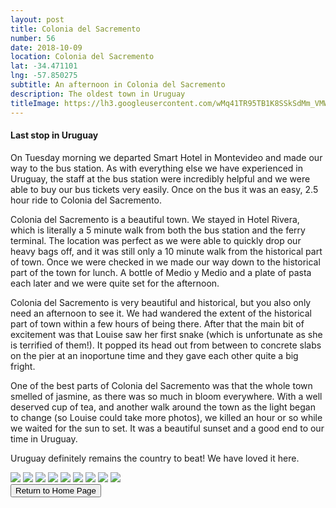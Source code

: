 ```yaml
---
layout: post
title: Colonia del Sacremento
number: 56
date: 2018-10-09
location: Colonia del Sacremento
lat: -34.471101
lng: -57.850275
subtitle: An afternoon in Colonia del Sacremento
description: The oldest town in Uruguay
titleImage: https://lh3.googleusercontent.com/wMq41TR95TB1K8SSkSdMm_VMWG59FF1sTilIurTWXfhmyyYgPS-CydHa9nTItoWp8aNnFeBTMcqg7hr2nNO-zyiypLjmkss1wyvo1VoBsDOnbhSwcQ1JUawdBNJBoaeJ8DXMO59jsgw=w2400
---
```


<h4>Last stop in Uruguay</h4>

On Tuesday morning we departed Smart Hotel in Montevideo and made our way to the bus station. As with everything else we have experienced
in Uruguay,  the staff at the bus station were incredibly helpful and we were able to buy our bus tickets very easily. Once on the bus 
it was an easy, 2.5 hour ride to Colonia del Sacremento. 

Colonia del Sacremento is a beautiful town. We stayed in Hotel Rivera, which is literally a 5 minute walk from both the bus station and
the ferry terminal. The location was perfect as we were able to quickly drop our heavy bags off, and it was still only a 10 minute walk
from the historical part of town. Once we were checked in we made our way down to the historical part of the town for lunch. A bottle of
Medio y Medio and a plate of pasta each later and we were quite set for the afternoon. 

Colonia del Sacremento is very beautiful and historical, but you also only need an afternoon to see it. We had wandered the extent of 
the historical part of town within a few hours of being there. After that the main bit of excitement was that Louise saw her first snake
(which is unfortunate as she is terrified of them!). It popped its head out from between to concrete slabs on the pier at an inoportune
time and they gave each other quite a big fright. 

One of the best parts of Colonia del Sacremento was that the whole town smelled of jasmine, as there was so much in bloom everywhere. 
With a well deserved cup of tea, and another walk around the town as the light began to change (so Louise could take more photos),
we killed an hour or so while we waited for the sun to set. It was a beautiful sunset and a good end to our time in Uruguay. 

Uruguay definitely remains the country to beat! We have loved it here. 

<img src="https://lh3.googleusercontent.com/8ZSm5qLbtWxObKf8Qs6c3-13EgyT6qQSSD9tojGsLg5-8ltKh1HMNNttqiGSAisaoj4Od9g90_M2bIroTxtncerzygJHHuBzhbybB2h4jqqiOo3oBeNdMA29wlwqmZ1yECTKSat0FMM=w2400" class="image1">
<img src="https://lh3.googleusercontent.com/bIqQxJFH9QfXzjKGM84Rx6ed2XHRsH3rNMv_zxDR1VyXXW0U17C5NE4WQLhk_OAuccnj6TSVDeOj1Zn4RsXIEXOtKl4uG6I-Ecy5EdlC97TXjsi_VPTaSQE8FjvgY2b0A8RKsGfrCtA=w2400" class="image1">
<img src="https://lh3.googleusercontent.com/neygn0pI_ApMw_G8P9JILWfWuXpgtNbpsXUKGwnXS0Aj9nuQxKJcLfUhee3y6Fe66GEcYMnmq2ikG_TVDlgR8EydGniut64P5sIEme3PYyaDuTfs9XM8Tvq7izGZovDPKa12q6YRlUE=w2400" class="image1">
<img src="https://lh3.googleusercontent.com/gXLll2ZSpOIEyBVyshH2v3fHUVkNs6SXAnqVogy4RV3041vvdwNmiLgCdSUbmt00osndkHV0-URLG3JkLwn5mg85xisrOIULQ1VToX7NZpqNuFK1Fa8_vKQgum-JUMaacfVkeJX235A=w2400" class="image1"> 
<img src="https://lh3.googleusercontent.com/Drr70i3Ms6mCG1Jrb5gxgR77s51pnfoatEQOkXYUnvcD2woyI_ID3m5Wfcln6VVBKz99uLuC1SqVH9WekEwjS7HpqxInylRnVxrKI3IpkItUhxz_1vm9a7IL03FU0omtwnUid3kXyX8=w2400" class="image1">
<img src="https://lh3.googleusercontent.com/4tz78-LfqE9o15yUf8BxREiN8WGSwO5PLmQbzLndzz1W7V16x_C1nn5FTr0b-aRo9_ck2vmYuRTK071bQASjiYj_C5EbSMzWRh9f-GhK6BPnCHty6aUI04YCzywpdsADSZmaSx3XYW4=w2400" class="image1">
<img src="https://lh3.googleusercontent.com/vUaTgkv-CfOFlRsGfAZzUfglcomwTuOeEGYlSFQy7OMEnlCOI60EIJbR62-ugLj7TTxok81wJT0IkNAPOGzAO5rb3tCt4ouB0gSyTQf_bdDsaoqKTVe0Ls5zgIp3det2AsHKDZGysRc=w2400" class="image1"> 
<img src="https://lh3.googleusercontent.com/7ZBI9PylUn4iCqV7kJZn_vzGG9Z1gdUXILEpH2bhKq-1hqCg78TxknCDBDf__5iMRYfe82bnq9Zka83_CFwjhHTwU2wD2XQjCWDof8S1wSLewUmFJbVNtYsYQQitiipf7yX30_N0M8I=w2400" class="image1">
<img src="https://lh3.googleusercontent.com/xXoqz8ebiXEpCYnzAKFGyd89ZS-_OWbVfiaD4ZU2kDgy6p-2i9H675-Yd3hTv4r_XJVFZBuAK34KaueHR8hIG4NEjU4spJ5zih8MmUiAYIgcVrw5IniRvzqtusmRxan3drYwzAYw5cg=w2400" class="image1"> 

<div class="wrapper">
  <input type="button" class="button" value="Return to Home Page" onclick="self.close()">
</div>
